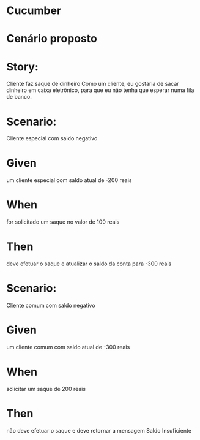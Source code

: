 # Cucumber

# Cenário proposto
# Story:
  Cliente faz saque de dinheiro Como um cliente, eu gostaria de sacar dinheiro em caixa eletrônico, 
para que eu não tenha que esperar numa fila de banco.
# Scenario: 
  Cliente especial com saldo negativo
# Given
  um cliente especial com saldo atual de -200 reais
# When 
  for solicitado um saque no valor de 100 reais
# Then 
  deve efetuar o saque e atualizar o saldo da conta para -300 reais

# Scenario: 
  Cliente comum com saldo negativo
# Given 
  um cliente comum com saldo atual de -300 reais
# When 
  solicitar um saque de 200 reais
# Then 
  não deve efetuar o saque e deve retornar a mensagem Saldo Insuficiente

